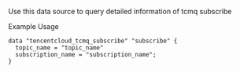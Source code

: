 Use this data source to query detailed information of tcmq subscribe

Example Usage

```hcl
data "tencentcloud_tcmq_subscribe" "subscribe" {
  topic_name = "topic_name"
  subscription_name = "subscription_name";
}
```